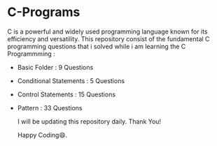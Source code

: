 # C-Programs

C is a powerful and widely used programming language known for its efficiency and versatility. This repository consist of the fundamental C programming questions that i solved while i am learning the C Programmming :

- Basic Folder : 9 Questions
- Conditional Statements : 5 Questions
- Control Statements : 15 Questions
- Pattern : 33 Questions

  I will be updating this repository daily.
  Thank You!

  Happy Coding😄.
